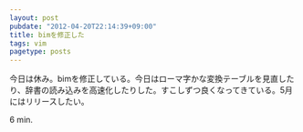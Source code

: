 ```yaml
---
layout: post
pubdate: "2012-04-20T22:14:39+09:00"
title: bimを修正した
tags: vim
pagetype: posts
---
```

今日は休み。bimを修正している。今日はローマ字かな変換テーブルを見直したり、辞書の読み込みを高速化したりした。すこしずつ良くなってきている。5月にはリリースしたい。

6 min.
